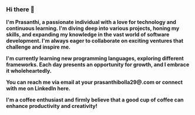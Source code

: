 ### Hi there 👋

  **I'm Prasanthi, a passionate individual with a love for technology and continuous learning. I'm diving deep into various projects, honing my skills, and expanding my knowledge in the vast world of software development. I'm always eager to collaborate on exciting ventures that challenge and inspire me.**

**I'm currently learning new programming languages, exploring different frameworks. Each day presents an opportunity for growth, and I embrace it wholeheartedly.**

**You can reach me via email at your prasanthibolla29@.com or connect with me on LinkedIn here.**
 
  **I'm a coffee enthusiast and firmly believe that a good cup of coffee can enhance productivity and creativity!**






